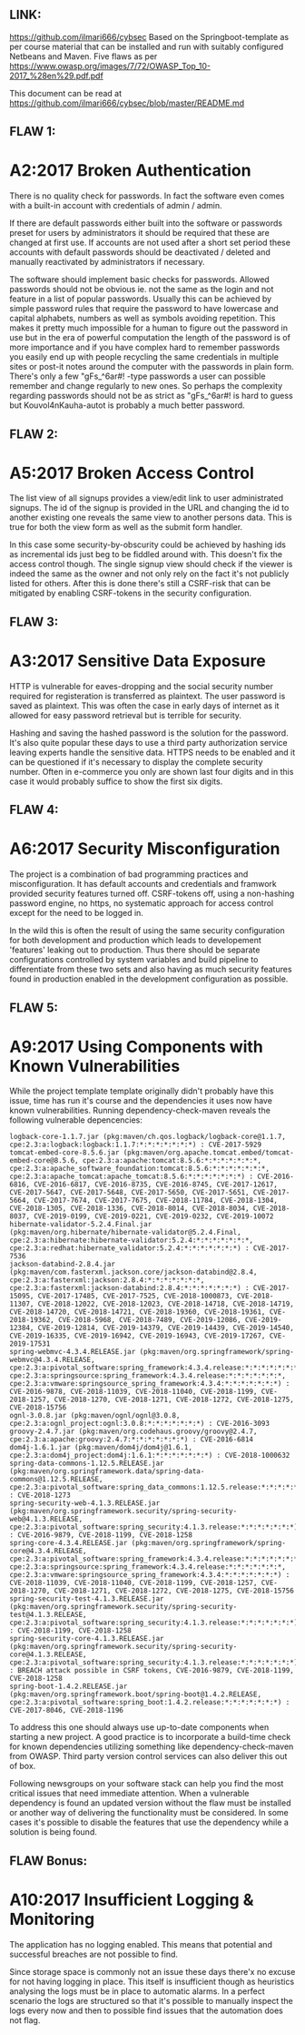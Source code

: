 LINK:
-----
https://github.com/ilmari666/cybsec
Based on the Springboot-template as per course material that can be installed and run with suitably configured Netbeans and Maven.
Five flaws as per https://www.owasp.org/images/7/72/OWASP_Top_10-2017_%28en%29.pdf.pdf

This document can be read at https://github.com/ilmari666/cybsec/blob/master/README.md

FLAW 1:
-------
# A2:2017 Broken Authentication

There is no quality check for passwords. In fact the software even comes with a built-in account with credentials of admin / admin.

If there are default passwords either built into the software or passwords preset for users by administrators it should be required that these are changed at first use. If accounts are not used after a short set period these accounts with default passwords should be deactivated / deleted and manually reactivated by administrators if necessary.

The software should implement basic checks for passwords.
Allowed passwords should not be obvious ie. not the same as the login and not feature in a list of popular passwords.
Usually this can be achieved by simple password rules that require the password to have lowercase and capital alphabets, numbers as well as symbols avoiding repetition.  This makes it pretty much impossible for a human to figure out the password in use but in the era of powerful computation the length of the password is of more importance and if you have complex hard to remember passwords you easily end up with people recycling the same credentials in multiple sites or post-it notes around the computer with the passwords in plain form.  There's only a few "gFs_^6ar#! -type passwords a user can possible remember and change regularly to new ones.
So perhaps the complexity regarding passwords should not be as strict as "gFs_^6ar#! is hard to guess but Kouvol4nKauha-autot is probably a much better password.


FLAW 2:
-------
# A5:2017 Broken Access Control

The list view of all signups provides a view/edit link to user administrated signups. The id of the signup is provided in the URL and changing the id to another existing one reveals the same view to another persons data. This is true for both the view form as well as the submit form handler.

In this case some security-by-obscurity could be achieved by hashing ids as incremental ids just beg to be fiddled around with.
This doesn't fix the access control though. The single signup view should check if the viewer is indeed the same as the owner and not only rely on the fact it's not publicly listed for others.
After this is done there's still a CSRF-risk that can be mitigated by enabling CSRF-tokens in the security configuration.

FLAW 3:
-------
# A3:2017 Sensitive Data Exposure

HTTP is vulnerable for eaves-dropping and the social security number required for registeration is transferred as plaintext.
The user password is saved as plaintext. This was often the case in early days of internet as it allowed for easy password retrieval but is terrible for security. 

Hashing and saving the hashed password is the solution for the password. It's also quite popular these days to use a third party authorization service leaving experts handle the sensitive data.
HTTPS needs to be enabled and it can be questioned if it's necessary to display the complete security number. Often in e-commerce you only are shown last four digits and in this case it would probably suffice to show the first six digits.

FLAW 4:
-------
# A6:2017 Security Misconfiguration

The project is a combination of bad programming practices and misconfiguration.
It has default accounts and credentials and framwork provided security features turned off.
CSRF-tokens off, using a non-hashing password engine, no https, no systematic approach for access control except for the need to be logged in.

In the wild this is often the result of using the same security configuration for both development and production which leads to developement 'features' leaking out to production. Thus there should be separate configurations controlled by system variables and build pipeline to differentiate from these two sets and also having as much security features found in production enabled in the development configuration as possible.

FLAW 5:
-------
# A9:2017 Using Components with Known Vulnerabilities

While the project template template originally didn't probably have this issue, time has run it's course and the dependencies it uses now have known vulnerabilities. Running dependency-check-maven reveals the following vulnerable depencencies:

```
logback-core-1.1.7.jar (pkg:maven/ch.qos.logback/logback-core@1.1.7, cpe:2.3:a:logback:logback:1.1.7:*:*:*:*:*:*:*) : CVE-2017-5929
tomcat-embed-core-8.5.6.jar (pkg:maven/org.apache.tomcat.embed/tomcat-embed-core@8.5.6, cpe:2.3:a:apache:tomcat:8.5.6:*:*:*:*:*:*:*, cpe:2.3:a:apache_software_foundation:tomcat:8.5.6:*:*:*:*:*:*:*, cpe:2.3:a:apache_tomcat:apache_tomcat:8.5.6:*:*:*:*:*:*:*) : CVE-2016-6816, CVE-2016-6817, CVE-2016-8735, CVE-2016-8745, CVE-2017-12617, CVE-2017-5647, CVE-2017-5648, CVE-2017-5650, CVE-2017-5651, CVE-2017-5664, CVE-2017-7674, CVE-2017-7675, CVE-2018-11784, CVE-2018-1304, CVE-2018-1305, CVE-2018-1336, CVE-2018-8014, CVE-2018-8034, CVE-2018-8037, CVE-2019-0199, CVE-2019-0221, CVE-2019-0232, CVE-2019-10072
hibernate-validator-5.2.4.Final.jar (pkg:maven/org.hibernate/hibernate-validator@5.2.4.Final, cpe:2.3:a:hibernate:hibernate-validator:5.2.4:*:*:*:*:*:*:*, cpe:2.3:a:redhat:hibernate_validator:5.2.4:*:*:*:*:*:*:*) : CVE-2017-7536
jackson-databind-2.8.4.jar (pkg:maven/com.fasterxml.jackson.core/jackson-databind@2.8.4, cpe:2.3:a:fasterxml:jackson:2.8.4:*:*:*:*:*:*:*, cpe:2.3:a:fasterxml:jackson-databind:2.8.4:*:*:*:*:*:*:*) : CVE-2017-15095, CVE-2017-17485, CVE-2017-7525, CVE-2018-1000873, CVE-2018-11307, CVE-2018-12022, CVE-2018-12023, CVE-2018-14718, CVE-2018-14719, CVE-2018-14720, CVE-2018-14721, CVE-2018-19360, CVE-2018-19361, CVE-2018-19362, CVE-2018-5968, CVE-2018-7489, CVE-2019-12086, CVE-2019-12384, CVE-2019-12814, CVE-2019-14379, CVE-2019-14439, CVE-2019-14540, CVE-2019-16335, CVE-2019-16942, CVE-2019-16943, CVE-2019-17267, CVE-2019-17531
spring-webmvc-4.3.4.RELEASE.jar (pkg:maven/org.springframework/spring-webmvc@4.3.4.RELEASE, cpe:2.3:a:pivotal_software:spring_framework:4.3.4.release:*:*:*:*:*:*:*, cpe:2.3:a:springsource:spring_framework:4.3.4.release:*:*:*:*:*:*:*, cpe:2.3:a:vmware:springsource_spring_framework:4.3.4:*:*:*:*:*:*:*) : CVE-2016-9878, CVE-2018-11039, CVE-2018-11040, CVE-2018-1199, CVE-2018-1257, CVE-2018-1270, CVE-2018-1271, CVE-2018-1272, CVE-2018-1275, CVE-2018-15756
ognl-3.0.8.jar (pkg:maven/ognl/ognl@3.0.8, cpe:2.3:a:ognl_project:ognl:3.0.8:*:*:*:*:*:*:*) : CVE-2016-3093
groovy-2.4.7.jar (pkg:maven/org.codehaus.groovy/groovy@2.4.7, cpe:2.3:a:apache:groovy:2.4.7:*:*:*:*:*:*:*) : CVE-2016-6814
dom4j-1.6.1.jar (pkg:maven/dom4j/dom4j@1.6.1, cpe:2.3:a:dom4j_project:dom4j:1.6.1:*:*:*:*:*:*:*) : CVE-2018-1000632
spring-data-commons-1.12.5.RELEASE.jar (pkg:maven/org.springframework.data/spring-data-commons@1.12.5.RELEASE, cpe:2.3:a:pivotal_software:spring_data_commons:1.12.5.release:*:*:*:*:*:*:*) : CVE-2018-1273
spring-security-web-4.1.3.RELEASE.jar (pkg:maven/org.springframework.security/spring-security-web@4.1.3.RELEASE, cpe:2.3:a:pivotal_software:spring_security:4.1.3.release:*:*:*:*:*:*:*) : CVE-2016-9879, CVE-2018-1199, CVE-2018-1258
spring-core-4.3.4.RELEASE.jar (pkg:maven/org.springframework/spring-core@4.3.4.RELEASE, cpe:2.3:a:pivotal_software:spring_framework:4.3.4.release:*:*:*:*:*:*:*, cpe:2.3:a:springsource:spring_framework:4.3.4.release:*:*:*:*:*:*:*, cpe:2.3:a:vmware:springsource_spring_framework:4.3.4:*:*:*:*:*:*:*) : CVE-2018-11039, CVE-2018-11040, CVE-2018-1199, CVE-2018-1257, CVE-2018-1270, CVE-2018-1271, CVE-2018-1272, CVE-2018-1275, CVE-2018-15756
spring-security-test-4.1.3.RELEASE.jar (pkg:maven/org.springframework.security/spring-security-test@4.1.3.RELEASE, cpe:2.3:a:pivotal_software:spring_security:4.1.3.release:*:*:*:*:*:*:*) : CVE-2018-1199, CVE-2018-1258
spring-security-core-4.1.3.RELEASE.jar (pkg:maven/org.springframework.security/spring-security-core@4.1.3.RELEASE, cpe:2.3:a:pivotal_software:spring_security:4.1.3.release:*:*:*:*:*:*:*) : BREACH attack possible in CSRF tokens, CVE-2016-9879, CVE-2018-1199, CVE-2018-1258
spring-boot-1.4.2.RELEASE.jar (pkg:maven/org.springframework.boot/spring-boot@1.4.2.RELEASE, cpe:2.3:a:pivotal_software:spring_boot:1.4.2.release:*:*:*:*:*:*:*) : CVE-2017-8046, CVE-2018-1196
```

To address this one should always use up-to-date components when starting a new project. A good practice is to incorporate a build-time check for known dependencies utilizing something like dependency-check-maven from OWASP. Third party version control services can also deliver this out of box.

Following newsgroups on your software stack can help you find the most critical issues that need immediate attention.
When a vulnerable dependency is found an updated version without the flaw must be installed or another way of delivering the functionality must be considered. In some cases it's possible to disable the features that use the dependency while a solution is being found.


FLAW Bonus:
-----------
# A10:2017 Insufficient Logging & Monitoring

The application has no logging enabled. This means that potential and successful breaches are not possible to find.

Since storage space is commonly not an issue these days there'x no excuse for not having logging in place. This itself is insufficient though as heuristics analysing the logs must be in place to automatic alarms. In a perfect scenario the logs are structured so that it's possible to manually inspect the logs every now and then to possible find issues that the automation does not flag.




